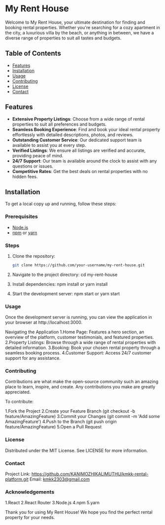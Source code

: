 # My Rent House

Welcome to My Rent House, your ultimate destination for finding and booking rental properties. Whether you're searching for a cozy apartment in the city, a luxurious villa by the beach, or anything in between, we have a diverse range of properties to suit all tastes and budgets.

## Table of Contents

- [Features](#features)
- [Installation](#installation)
- [Usage](#usage)
- [Contributing](#contributing)
- [License](#license)
- [Contact](#contact)

## Features

- **Extensive Property Listings**: Choose from a wide range of rental properties to suit all preferences and budgets.
- **Seamless Booking Experience**: Find and book your ideal rental property effortlessly with detailed descriptions, photos, and reviews.
- **Outstanding Customer Service**: Our dedicated support team is available to assist you at every step.
- **Verified Listings**: We ensure all listings are verified and accurate, providing peace of mind.
- **24/7 Support**: Our team is available around the clock to assist with any questions or issues.
- **Competitive Rates**: Get the best deals on rental properties with no hidden fees.

## Installation

To get a local copy up and running, follow these steps:

### Prerequisites

- [Node.js](https://nodejs.org/en/)
- [npm](https://www.npmjs.com/) or [yarn](https://yarnpkg.com/)

### Steps

1. Clone the repository:
   ```bash
   git clone https://github.com/your-username/my-rent-house.git

2. Navigate to the project directory:
    cd my-rent-house

3. Install dependencies:
    npm install
       or
    yarn install

4. Start the development server:
    npm start
      or
    yarn start

### Usage
Once the development server is running, you can view the application in your browser at http://localhost:3000.

Navigating the Application
 1.Home Page: Features a hero section, an overview of the platform, customer testimonials, and featured properties.
 2.Property Listings: Browse through a wide range of rental properties with detailed information.
 3.Booking: Book your chosen rental property through a seamless booking process.
 4.Customer Support: Access 24/7 customer support for any assistance.

### Contributing
Contributions are what make the open-source community such an amazing place to learn, inspire, and create. Any contributions you make are greatly appreciated.

To contribute:

 1.Fork the Project
 2.Create your Feature Branch (git checkout -b feature/AmazingFeature)
 3.Commit your Changes (git commit -m 'Add some AmazingFeature')
 4.Push to the Branch (git push origin feature/AmazingFeature)
 5.Open a Pull Request

### License
Distributed under the MIT License. See LICENSE for more information.

### Contact
Project Link: https://github.com/KANIMOZHIKALIMUTHU/kmkk-rental-platform.git
Email: kmkk2303@gmail.com

### Acknowledgements
 1.React
 2.React Router
 3.Node.js
 4.npm
 5.yarn

Thank you for using My Rent House! We hope you find the perfect rental property for your needs.